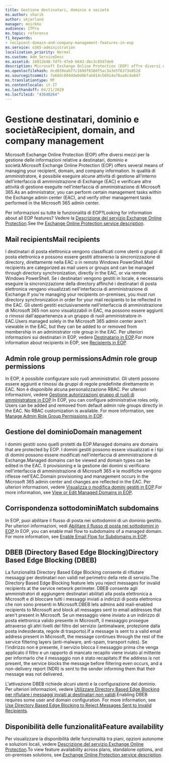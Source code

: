 ```yaml
---
title: Gestione destinatari, dominio e società
ms.author: sharik
author: skjerland
manager: mnirkhe
audience: ITPro
ms.topic: reference
f1_keywords:
- recipient-domain-and-company-management-features-in-eop
ms.service: o365-administration
localization_priority: Normal
ms.custom: Adm_ServiceDesc
ms.assetid: 10812b48-7df5-47e9-b643-dbc3c85d7de0
description: Microsoft Exchange Online Protection (EOP) offre diversi mezzi per la gestione delle informazioni relative a destinatari, dominio e società. In qualità di amministratore, è possibile eseguire alcune attività di gestione all'interno dell'interfaccia di amministrazione di Exchange (EAC) e verificare altre attività di gestione eseguite nell'interfaccia di amministrazione di Microsoft 365.
ms.openlocfilehash: dcd039eab77c1b9df638df5ac3a3e5f6373e852d
ms.sourcegitcommit: 7a68dc894dde0d06fab014c56914a78aa8cda847
ms.translationtype: MT
ms.contentlocale: it-IT
ms.lasthandoff: 04/21/2020
ms.locfileid: "43640264"
---
```

# <a name="recipient-domain-and-company-management"></a><span data-ttu-id="20f4d-104">Gestione destinatari, dominio e società</span><span class="sxs-lookup"><span data-stu-id="20f4d-104">Recipient, domain, and company management</span></span>

<span data-ttu-id="20f4d-105">Microsoft Exchange Online Protection (EOP) offre diversi mezzi per la gestione delle informazioni relative a destinatari, dominio e società.</span><span class="sxs-lookup"><span data-stu-id="20f4d-105">Microsoft Exchange Online Protection (EOP) offers several means of managing your recipient, domain, and company information.</span></span> <span data-ttu-id="20f4d-106">In qualità di amministratore, è possibile eseguire alcune attività di gestione all'interno dell'interfaccia di amministrazione di Exchange (EAC) e verificare altre attività di gestione eseguite nell'interfaccia di amministrazione di Microsoft 365.</span><span class="sxs-lookup"><span data-stu-id="20f4d-106">As an administrator, you can perform certain management tasks within the Exchange admin center (EAC), and verify other management tasks performed in the Microsoft 365 admin center.</span></span>
  
<span data-ttu-id="20f4d-107">Per informazioni su tutte le funzionalità di EOP?</span><span class="sxs-lookup"><span data-stu-id="20f4d-107">Looking for information about all EOP features?</span></span> <span data-ttu-id="20f4d-108">Vedere la [Descrizione del servizio Exchange Online Protection](exchange-online-protection-service-description.md).</span><span class="sxs-lookup"><span data-stu-id="20f4d-108">See the [Exchange Online Protection service description](exchange-online-protection-service-description.md).</span></span>
  
## <a name="mail-recipients"></a><span data-ttu-id="20f4d-109">Mail recipients</span><span class="sxs-lookup"><span data-stu-id="20f4d-109">Mail recipients</span></span>

<span data-ttu-id="20f4d-110">I destinatari di posta elettronica vengono classificati come utenti o gruppi di posta elettronica e possono essere gestiti attraverso la sincronizzazione di directory, direttamente nella EAC o in remoto Windows PowerShell.</span><span class="sxs-lookup"><span data-stu-id="20f4d-110">Mail recipients are categorized as mail users or groups and can be managed through directory synchronization, directly in the EAC, or via remote Windows PowerShell.</span></span> <span data-ttu-id="20f4d-111">Se i destinatari vengono gestiti in locale, è necessario eseguire la sincronizzazione della directory affinché i destinatari di posta elettronica vengano visualizzati nell'interfaccia di amministrazione di Exchange.</span><span class="sxs-lookup"><span data-stu-id="20f4d-111">If you're managing your recipients on-premises, you must run directory synchronization in order for your mail recipients to be reflected in the EAC.</span></span> <span data-ttu-id="20f4d-112">Gli utenti gestiti esclusivamente nell'interfaccia di amministrazione di Microsoft 365 non sono visualizzabili in EAC, ma possono essere aggiunti o rimossi dall'appartenenza a un gruppo di ruoli amministratore in EAC.</span><span class="sxs-lookup"><span data-stu-id="20f4d-112">Users managed solely in the Microsoft 365 admin center aren't viewable in the EAC, but they can be added to or removed from membership in an administrator role group in the EAC.</span></span> <span data-ttu-id="20f4d-113">Per ulteriori informazioni sui destinatari in EOP, vedere [Destinatario in EOP](https://go.microsoft.com/fwlink/p/?LinkId=280011).</span><span class="sxs-lookup"><span data-stu-id="20f4d-113">For more information about recipients in EOP, see [Recipients in EOP](https://go.microsoft.com/fwlink/p/?LinkId=280011).</span></span>
  
## <a name="admin-role-group-permissions"></a><span data-ttu-id="20f4d-114">Admin role group permissions</span><span class="sxs-lookup"><span data-stu-id="20f4d-114">Admin role group permissions</span></span>

<span data-ttu-id="20f4d-p105">In EOP, è possibile configurare solo ruoli amministrativi. Gli utenti possono essere aggiunti e rimossi da gruppi di regole predefinite direttamente in EAC. Non è disponibile alcuna personalizzazione RBAC. Per ulteriori informazioni, vedere [Gestione autorizzazioni gruppo di ruoli di amministratore in EOP](https://go.microsoft.com/fwlink/p/?LinkId=282238).</span><span class="sxs-lookup"><span data-stu-id="20f4d-p105">In EOP, you can configure administrative roles only. Users can be added and removed from default admin role groups directly in the EAC. No RBAC customization is available. For more information, see [Manage Admin Role Group Permissions in EOP](https://go.microsoft.com/fwlink/p/?LinkId=282238).</span></span>
  
## <a name="domain-management"></a><span data-ttu-id="20f4d-119">Gestione del dominio</span><span class="sxs-lookup"><span data-stu-id="20f4d-119">Domain management</span></span>

<span data-ttu-id="20f4d-120">I domini gestiti sono quelli protetti da EOP.</span><span class="sxs-lookup"><span data-stu-id="20f4d-120">Managed domains are domains that are protected by EOP.</span></span> <span data-ttu-id="20f4d-121">I domini gestiti possono essere visualizzati e i tipi di domini possono essere modificati nell'interfaccia di amministrazione di Exchange.</span><span class="sxs-lookup"><span data-stu-id="20f4d-121">Managed domains can be viewed and domain types can be edited in the EAC.</span></span> <span data-ttu-id="20f4d-122">Il provisioning e la gestione dei domini si verificano nell'interfaccia di amministrazione di Microsoft 365 e le modifiche vengono riflesse nell'EAC.</span><span class="sxs-lookup"><span data-stu-id="20f4d-122">Domain provisioning and management occurs in the Microsoft 365 admin center and changes are reflected in the EAC.</span></span> <span data-ttu-id="20f4d-123">Per ulteriori informazioni, vedere [Visualizza o modifica domini gestiti in EOP](https://go.microsoft.com/fwlink/p/?LinkId=282239).</span><span class="sxs-lookup"><span data-stu-id="20f4d-123">For more information, see [View or Edit Managed Domains in EOP](https://go.microsoft.com/fwlink/p/?LinkId=282239).</span></span>
  
## <a name="match-subdomains"></a><span data-ttu-id="20f4d-124">Corrispondenza sottodomini</span><span class="sxs-lookup"><span data-stu-id="20f4d-124">Match subdomains</span></span>

<span data-ttu-id="20f4d-p107">In EOP, puoi abilitare il flusso di posta nei sottodomini di un dominio gestito. Per ulteriori informazioni, vedi [Abilitare il flusso di posta nei sottodomini in EOP](https://go.microsoft.com/fwlink/p/?LinkId=397213).</span><span class="sxs-lookup"><span data-stu-id="20f4d-p107">In EOP, you can enable mail flow to subdomains of a managed domain. For more information, see [Enable Email Flow for Subdomains in EOP](https://go.microsoft.com/fwlink/p/?LinkId=397213).</span></span> 
  
## <a name="directory-based-edge-blocking-dbeb"></a><span data-ttu-id="20f4d-127">DBEB (Directory Based Edge Blocking)</span><span class="sxs-lookup"><span data-stu-id="20f4d-127">Directory Based Edge Blocking (DBEB)</span></span>

<span data-ttu-id="20f4d-128">La funzionalità Directory Based Edge Blocking consente di rifiutare messaggi per destinatari non validi nel perimetro della rete di servizio.</span><span class="sxs-lookup"><span data-stu-id="20f4d-128">The Directory Based Edge Blocking feature lets you reject messages for invalid recipients at the service network perimeter.</span></span> <span data-ttu-id="20f4d-129">DBEB consente agli amministratori di aggiungere destinatari abilitati alla posta elettronica a Microsoft e di bloccare tutti i messaggi inviati a indirizzi di posta elettronica che non sono presenti in Microsoft.</span><span class="sxs-lookup"><span data-stu-id="20f4d-129">DBEB lets admins add mail-enabled recipients to Microsoft and block all messages sent to email addresses that aren't present in Microsoft.</span></span> <span data-ttu-id="20f4d-130">Se un messaggio viene inviato a un indirizzo di posta elettronica valido presente in Microsoft, il messaggio prosegue attraverso gli altri livelli del filtro del servizio (antimalware, protezione dalla posta indesiderata, regole di trasporto).</span><span class="sxs-lookup"><span data-stu-id="20f4d-130">If a message is sent to a valid email address present in Microsoft, the message continues through the rest of the service filtering layers (anti-malware, anti-spam, transport rules).</span></span> <span data-ttu-id="20f4d-131">Se l'indirizzo non è presente, il servizio blocca il messaggio prima che venga applicato il filtro e un rapporto di mancato recapito viene inviato al mittente per informarlo che il messaggio non è stato recapitato.</span><span class="sxs-lookup"><span data-stu-id="20f4d-131">If the address is not present, the service blocks the message before filtering even occurs, and a non-delivery report (NDR) is sent to the sender informing them that their message was not delivered.</span></span> 
  
<span data-ttu-id="20f4d-p109">L'attivazione DBEB richiede alcuni utenti e la configurazione del dominio. Per ulteriori informazioni, vedere [Utilizzare Directory Based Edge Blocking per rifiutare i messaggi inviati ai destinatari non validi](https://go.microsoft.com/fwlink/p/?LinkId=390676).</span><span class="sxs-lookup"><span data-stu-id="20f4d-p109">Enabling DBEB requires some user and domain configuration. For more information, see [Use Directory Based Edge Blocking to Reject Messages Sent to Invalid Recipients](https://go.microsoft.com/fwlink/p/?LinkId=390676).</span></span>
  
## <a name="feature-availability"></a><span data-ttu-id="20f4d-134">Disponibilità delle funzionalità</span><span class="sxs-lookup"><span data-stu-id="20f4d-134">Feature availability</span></span>

<span data-ttu-id="20f4d-135">Per visualizzare la disponibilità delle funzionalità tra piani, opzioni autonome e soluzioni locali, vedere [Descrizione del servizio Exchange Online Protection](exchange-online-protection-service-description.md).</span><span class="sxs-lookup"><span data-stu-id="20f4d-135">To view feature availability across plans, standalone options, and on-premises solutions, see [Exchange Online Protection service description](exchange-online-protection-service-description.md).</span></span>
